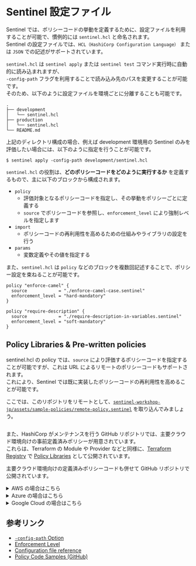 # Sentinel 設定ファイル

Sentinel では、ポリシーコードの挙動を定義するために、設定ファイルを利用することが可能で、慣例的には `sentinel.hcl` と命名されます。 \
Sentinel の設定ファイルでは、`HCL（HashiCorp Configuration Language）` または `JSON` での記述がサポートされています。

`sentinel.hcl` は `sentinel apply` または `sentinel test` コマンド実行時に自動的に読み込まれますが、 \
`-config-path` フラグを利用することで読み込み先のパスを変更することが可能です。　\
そのため、以下のように設定ファイルを環境ごとに分離することも可能です。

```tree
.
├── development
│   └── sentinel.hcl
├── production
│   └── sentinel.hcl
└── README.md
```

上記のディレクトリ構成の場合、例えば development 環境用の Sentinel のみを評価したい場合には、以下のように指定を行うことが可能です。

```shell
$ sentinel apply -config-path development/sentinel.hcl
```

`sentinel.hcl` の役割は、**どのポリシーコードをどのように実行するか** を定義するもので、主に以下のブロックから構成されます。
- `policy`
  - 評価対象となるポリシーコードを指定し、その挙動をポリシーごとに定義する
  - `source` でポリシーコードを参照し、`enforcement_level` により強制レベルを指定します
- `import`
  - ポリシーコードの再利用性を高めるための仕組みやライブラリの設定を行う
- `params`
  - 変数定義やその値を指定する

また、`sentinel.hcl` は `policy` などのブロックを複数回記述することで、ポリシー設定を束ねることが可能です。

```hcl
policy "enforce-camel" {
  source            = "./enforce-camel-case.sentinel"
  enforcement_level = "hard-mandatory"
}

policy "require-description" {
  source            = "./require-description-in-variables.sentinel"
  enforcement_level = "soft-mandatory"
}
```

## Policy Libraries & Pre-written policies

sentinel.hcl の policy では、`source` により評価するポリシーコードを指定することが可能ですが、これは URL によるリモートのポリシーコードもサポートされます。 \
これにより、Sentinel では既に実装したポリシーコードの再利用性を高めることが可能です。

ここでは、このリポジトリをリモートとして、[`sentinel-workshop-jp/assets/sample-policies/remote-policy.sentinel`](../assets/sample-policies/remote-policy.sentinel) を取り込んでみましょう。

```shell

```

また、HashiCorp がメンテナンスを行う GitHub リポジトリでは、主要クラウド環境向けの事前定義済みポリシーが用意されています。 \
これらは、Terraform の Module や Provider などと同様に、[Terraform Registry](https://registry.terraform.io/) で [Policy Libraries](https://registry.terraform.io/browse/policies) として公開されています。

主要クラウド環境向けの定義済みポリシーコードも併せて GitHub リポジトリで公開されています。

<details><summary>AWS の場合はこちら</summary>

</details>

<details><summary>Azure の場合はこちら</summary>

Computes: <https://github.com/hashicorp/policy-library-azure-compute-terraform> \
Networks: <https://github.com/hashicorp/policy-library-azure-networking-terraform> \
Storages: <https://github.com/hashicorp/policy-library-azure-storage-terraform> \
Databases: <https://github.com/hashicorp/policy-library-azure-databases-terraform>

</details>

<details><summary>Google Cloud の場合はこちら</summary>

</details>


## 参考リンク
- [`-config-path` Option](https://developer.hashicorp.com/sentinel/docs/commands/apply#config-path)
- [Enforcement Level](https://developer.hashicorp.com/sentinel/docs/concepts/enforcement-levels)
- [Configuration file reference](https://developer.hashicorp.com/sentinel/docs/configuration#configuration-file-reference)
- [Policy Code Samples (GitHub)](https://github.com/hashicorp/terraform-sentinel-policies)
